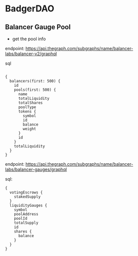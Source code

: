 # BadgerDAO

## Balancer Gauge Pool
- get the pool info

endpoint:
https://api.thegraph.com/subgraphs/name/balancer-labs/balancer-v2/graphql

sql

```

{
  balancers(first: 500) {
    id
    pools(first: 500) {
      name
      totalLiquidity
      totalShares
      poolType
      tokens {
        symbol
        id
        balance
        weight
      }
      id
    }
    totalLiquidity
  }
}
```
endpoint:
https://api.thegraph.com/subgraphs/name/balancer-labs/balancer-gauges/graphql

sql:
```
{
  votingEscrows {
    stakedSupply
  }
  liquidityGauges {
    symbol
    poolAddress
    poolId
    totalSupply
    id
    shares {
      balance
    }
  }
}
```
  

